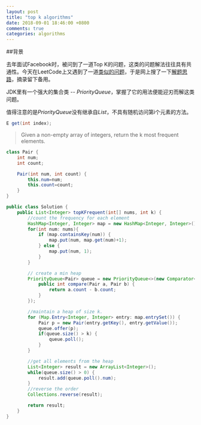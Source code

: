 ```yaml
---
layout: post
title: "top k algorithms"
date: 2018-09-01 18:46:00 +0800
comments: true
categories: algorithms
---
```


##背景

去年面试Facebook时，被问到了一道Top K的问题，这类的问题解法往往具有共通性。今天在LeetCode上又遇到了一道[类似的问题](https://leetcode.com/problems/top-k-frequent-words/description/)，于是网上搜了一下[解题思路](https://www.programcreek.com/2014/05/leetcode-top-k-frequent-elements-java/)，摘录留下备用。

JDK里有一个强大的集合类 -- *PriorityQueue*，掌握了它的用法便能迎刃而解这类问题。

值得注意的是*PriorityQueue*没有继承自*List*，不具有随机访问第i个元素的方法。
```java
E get(int index);
```

>Given a non-empty array of integers, return the k most frequent elements.


```java
class Pair {
    int num;
    int count;

    Pair(int num, int count) {
        this.num=num;
        this.count=count;
    }
}

public class Solution {
    public List<Integer> topKFrequent(int[] nums, int k) {
        //count the frequency for each element
        HashMap<Integer, Integer> map = new HashMap<Integer, Integer>();
        for(int num: nums){
            if (map.containsKey(num)) {
                map.put(num, map.get(num)+1);
            } else {
                map.put(num, 1);
            }
        }

        // create a min heap
        PriorityQueue<Pair> queue = new PriorityQueue<>(new Comparator<Pair>() {
            public int compare(Pair a, Pair b) {
                return a.count - b.count;
            }
        });

        //maintain a heap of size k.
        for (Map.Entry<Integer, Integer> entry: map.entrySet()) {
            Pair p = new Pair(entry.getKey(), entry.getValue());
            queue.offer(p);
            if(queue.size() > k) {
                queue.poll();
            }
        }

        //get all elements from the heap
        List<Integer> result = new ArrayList<Integer>();
        while(queue.size() > 0) {
            result.add(queue.poll().num);
        }
        //reverse the order
        Collections.reverse(result);

        return result;
    }
}
```
